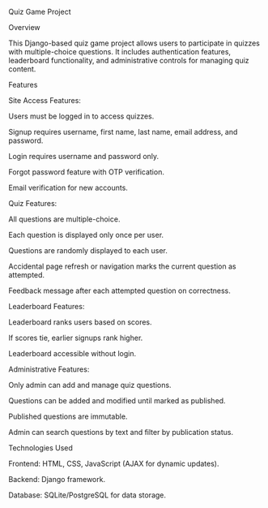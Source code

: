 Quiz Game Project

Overview

This Django-based quiz game project allows users to participate in quizzes with multiple-choice questions. It includes authentication features, leaderboard functionality, and administrative controls for managing quiz content.

Features

Site Access Features:

Users must be logged in to access quizzes.

Signup requires username, first name, last name, email address, and password.

Login requires username and password only.

Forgot password feature with OTP verification.

Email verification for new accounts.

Quiz Features:

All questions are multiple-choice.

Each question is displayed only once per user.

Questions are randomly displayed to each user.

Accidental page refresh or navigation marks the current question as attempted.

Feedback message after each attempted question on correctness.

Leaderboard Features:

Leaderboard ranks users based on scores.

If scores tie, earlier signups rank higher.

Leaderboard accessible without login.

Administrative Features:

Only admin can add and manage quiz questions.

Questions can be added and modified until marked as published.

Published questions are immutable.

Admin can search questions by text and filter by publication status.

Technologies Used

Frontend: HTML, CSS, JavaScript (AJAX for dynamic updates).

Backend: Django framework.

Database: SQLite/PostgreSQL for data storage.

